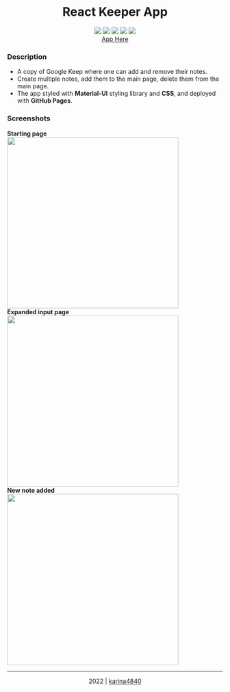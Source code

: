 # <div align="center"> React Keeper App </div>

 <div align="center"> 
<img src="https://img.shields.io/badge/-React-09D3AC?logo=react&logoColor=white&logoWidth=30">
<img src="https://img.shields.io/badge/-CSS3-1572B6?logo=css3&logoColor=white&logoWidth=30"> 
<img src="https://img.shields.io/badge/-JavaScript-F0DB4F?logo=javascript&logoColor=white&logoWidth=30">
<img src="https://img.shields.io/badge/-Node.js-83CD29?logo=node.js&logoColor=white&logoWidth=30">
<img src="https://img.shields.io/badge/-JSON-000000?logo=json&logoColor=white&logoWidth=30">
 <br>
  <a href="https://karina4840.github.io/keeper-app/">App Here</a>
</div>
 
### Description
- A copy of Google Keep where one can add and remove their notes. 
- Create multiple notes, add them to the main page, delete them from the main page. 
- The app styled with **Material-UI** styling library and **CSS**, and deployed with **GitHub Pages**.
                                                    
### Screenshots
**Starting page <br>
<img src="https://github.com/karina4840/keeper-app/blob/gh-pages/img/1.png?raw=true" width=400> <br>
Expanded input page <br> 
<img src="https://github.com/karina4840/keeper-app/blob/gh-pages/img/2.png?raw=true" width=400> <br>
New note added** <br>
<img src="https://github.com/karina4840/keeper-app/blob/gh-pages/img/3.png?raw=true" width=400>  <br>
***

<div align="center">
    2022 | <a href="https://github.com/karina4840"> karina4840 </a>
</div>

